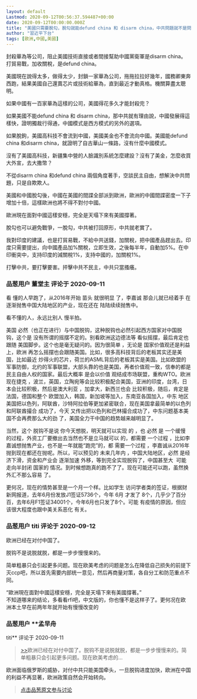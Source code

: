 ```yaml
---
layout: default
Lastmod: 2020-09-12T00:56:37.594487+00:00
date: 2020-09-12T00:00:00.000Z
title: "美國只需要脫勾，脫勾就能defund china 和 disarm china，中共問題就不是問題了"
author: "習近平下台"
tags: [歐洲,中國,美國]
---
```


封殺華為等公司，阻止美國技術直接或者間接幫助中國黨衛軍是disarm china。 打貿易戰，加收關稅，是defund china。  
  
美國現在說得太多，做得太少，封鎖一家華為公司，拖拖拉拉好幾年，國務卿東奔西跑，結果美國自己還賣芯片或技術給華為，直到最近才動真格。機關算盡太聰明。  
  
如果中國有一百家華為這樣的公司，美國得花多久才能封殺完？  
  
如果美國不能defund china 和 disarm china，那中共就有理由說，中國發展得這樣快，證明獨裁行得通，中國模式是西方模式的另外的選項。  
  
如果脫鉤，美國高科技不會流到中國，美國美金也不會流向中國。美國能defund china 和disarm china，就證明了自古華山一條路，沒有什麼中國模式。  
  
沒有了美國高科技，新疆集中營的人臉識別系統怎麼建設？沒有了美金，怎麼收買大外宣，去大撒幣？  
  
不從disarm china 和defund china 兩個角度著手，空談民主自由，想解決中共問題，只是自欺欺人。  
  
美國和中國脫勾後，中國在美國的間諜全部派到歐洲，歐洲的中國間諜密度一下子增加十倍，這樣歐洲也將不得不對付中國。  
  
歐洲現在面對中國這樣安穩，完全是天塌下來有美國撐著。  
  
脫勾也可以避免戰爭，一脫勾，中共被打回原形，中共就老實了。  
  
我對印度的建議，也是打貿易戰，不給中共送錢，加關稅，把中國產品趕出去。印度只需要提出，向中國產品加%關稅，立即生效，之後每半年，自動加5%。在中印衝突中，支持印度的減關稅1%，支持中國的，加關稅1%。  
  
打擊中共，要打擊要害。抨擊中共不民主，中共只當搔癢。

            
### 品葱用户 **董堂主** 评论于 2020-09-11
        
看 懂的人早跑了，从2016年开始 苗头 就很明显 了，李嘉诚 那会儿就已经着手 在逐渐抛售中国大陆地区的产业，现在还在 陆陆续续抛售中。  
  
看不懂的人，永远比别人 慢半拍。  
  
美国 必然（也正在进行）与中国脱钩，这种脱钩也必然引起西方国家对中国脱钩，这个是 没有所谓的摇摆不定的。别看欧洲这边德法等 看似摇摆，最后肯定也 跟随 美国脚步。这个也是毫无疑问的。因为很简单 ，无论是 国家价值观还是利益上，欧洲 再怎么摇摆也会跟随美国。比如，很多高科技背后的老板其实还是美国，比如最近 炒得火的芯片，荷兰的ASML背后的老板其实是美国。比如欧盟的军事防御，北约的军事联盟，大部头靠的也是美国，再者价值观一致，信奉的都是民主自由人权的国家。最后大概率 是会以价值 观结成市场联盟，重构WTO。欧洲现在捷克 ，波兰，英国，立陶宛等会比较积极配合美国，亚洲的印度，台湾，日本会比较积极，然后是澳大利亚 ，加拿大，新西兰也会 比较积极，随后，肯定是法国，德国和整个 欧盟加入，韩国，新加坡等加入，东南亚各国加入，中东 地区美国把以色列，阿联酋，沙特阿拉伯等更加紧密联合，现在美国拿最简单的以色列和阿联酋撮合 成功了，今天 又传出把以色列和巴林撮合成功了，中东问题基本美国不会再费那么大的劲 了，美国全力干中国的趋势越来越明显了。  
  
当然，这个 脱钩不是说 你今天想脱，明天就可以实现 的 ，也 必然 是 一个缓慢 的过程，外资工厂要撤出去当然也不是立马就可以 的，都需要 一个过程 ，比如李嘉诚想抛售产业，也不是一年就能“跑完”的，都 需要一个过程 ，李嘉诚从2016年抛到现在都还在抛呢。所以，可以预见的 未来几年内 ，中国大陆地区，必然 是经济下滑，资金和产业会 逐渐加速 外移，等到完全实现脱钩了，中国甚至大  可能走向半封闭 国家的 情况。到时候想跑真的跑不了了。现在可能还可以跑，虽然换外汇不那么容易 了。  
  
更何况，现在的情势甚至是一个月一个样。比如学生 访问学者类的签证，根据财新网报道，去年6月份发放J1签证5736个，今年 6月 才发了 8个，几乎少了百分百，去年6月F1签证34001个，今年6月也只发了8个。可能 有疫情的原因，但应该很大程度也跟中美关系恶化 有关。
        


            
### 品葱用户 **titi** 评论于 2020-09-12
        
欧洲已经在对付中国了。  
  
脱钩不是说脱就脱，都是一步步慢慢来的。  
  
简单粗暴只会引起更多问题。现在欧美考虑的问题是怎么在降低自己损失的前提下灭ccp吧，所以首先需要内部统一意见，然后再商量对策，各自分工和防范重点不同。  
  
“歐洲現在面對中國這樣安穩，完全是天塌下來有美國撐著。”  
不知道哪来的结论，多看看rfi吧，中文版的，你也懂不是这样子了。更何况在欧洲本土早在前两年年就开始有慢慢改变的
        


            
### 品葱用户 **孟早舟 
titi** 评论于 2020-09-11
        
> [\>>]( "/article/item_id-494613#")欧洲已经在对付中国了。脱钩不是说脱就脱，都是一步步慢慢来的。简单粗暴只会引起更多问题。现在欧美考虑的...

  
  
欧洲面临俄罗斯的威胁，对付中共只能美国牵头，一旦脱钩进度加快，欧洲在中国的利益不再显著，欧洲政策自然会开始转向。
        






> [点击品葱原文参与讨论](https://pincong.rocks/article/24000)

